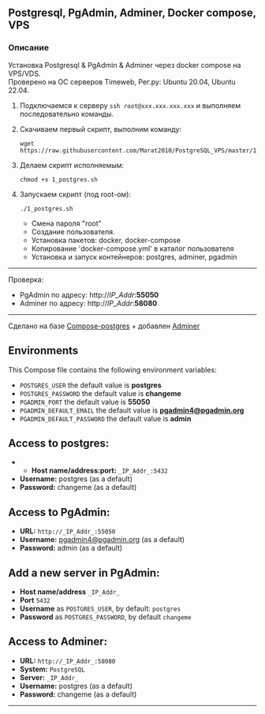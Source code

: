 ## Postgresql, PgAdmin, Adminer, Docker compose, VPS 

### Описание
Установка Postgresql & PgAdmin & Adminer через docker compose на VPS/VDS.  
Проверено на ОС серверов Timeweb, Рег.ру:  Ubuntu 20.04, Ubuntu 22.04.

1. Подключаемся к серверу `ssh root@xxx.xxx.xxx.xxx` и выполняем последовательно команды.    

2. Скачиваем первый скрипт, выполним команду:  
    ```
    wget https://raw.githubusercontent.com/Marat2010/PostgreSQL_VPS/master/1_postgres.sh
    ```

3. Делаем скрипт исполняемым:  
   ```
   chmod +x 1_postgres.sh
    ```

4. Запускаем скрипт (под root-ом):  
    ```
    ./1_postgres.sh
    ```

    - Смена пароля "root"
    - Создание пользователя.
    - Установка пакетов: docker, docker-compose
    - Копирование 'docker-compose.yml' в каталог пользователя
    - Установка и запуск контейнеров: postgres, adminer, pgadmin

<hr>

Проверка:  
* PgAdmin по адресу: http://_IP_Addr_:**55050**  
* Adminer по адресу: http://_IP_Addr_:**58080**  

<hr>

Сделано на базе <a href='https://github.com/khezen/compose-postgres'>Compose-postgres</a> + добавлен <a href='https://hub.docker.com/_/adminer'>Adminer</a>

## Environments
This Compose file contains the following environment variables:

* `POSTGRES_USER` the default value is **postgres**
* `POSTGRES_PASSWORD` the default value is **changeme**
* `PGADMIN_PORT` the default value is **55050**
* `PGADMIN_DEFAULT_EMAIL` the default value is **pgadmin4@pgadmin.org**
* `PGADMIN_DEFAULT_PASSWORD` the default value is **admin**

## Access to postgres: 
* * **Host name/address:port:** `_IP_Addr_:5432`
* **Username:** postgres (as a default)
* **Password:** changeme (as a default)

## Access to PgAdmin: 
* **URL:** `http://_IP_Addr_:55050`
* **Username:** pgadmin4@pgadmin.org (as a default)
* **Password:** admin (as a default)

## Add a new server in PgAdmin:
* **Host name/address** `_IP_Addr_`
* **Port** `5432`
* **Username** as `POSTGRES_USER`, by default: `postgres`
* **Password** as `POSTGRES_PASSWORD`, by default `changeme`

## Access to Adminer: 
* **URL:** `http://_IP_Addr_:58080`
* **System:** `PostgreSQL`
* **Server:** `_IP_Addr_`
* **Username:** postgres (as a default)
* **Password:** changeme (as a default)
<hr>

